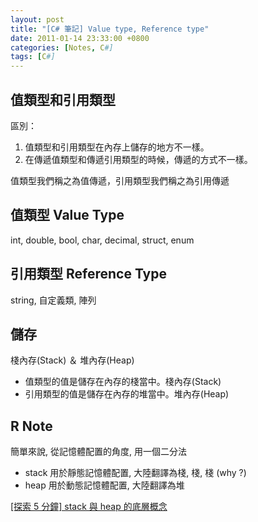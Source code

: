 ```yaml
---
layout: post
title: "[C# 筆記] Value type, Reference type"
date: 2011-01-14 23:33:00 +0800
categories: [Notes, C#]
tags: [C#]
---
```


## 值類型和引用類型
區別：
1. 值類型和引用類型在內存上儲存的地方不一樣。
2. 在傳遞值類型和傳遞引用類型的時候，傳遞的方式不一樣。

值類型我們稱之為值傳遞，引用類型我們稱之為引用傳遞

## 值類型 Value Type
int, double, bool, char, decimal, struct, enum

## 引用類型 Reference Type
string, 自定義類, 陣列

## 儲存
棧內存(Stack) ＆ 堆內存(Heap)   
- 值類型的值是儲存在內存的棧當中。棧內存(Stack)
- 引用類型的值是儲存在內存的堆當中。堆內存(Heap)    

## R Note
簡單來說, 從記憶體配置的角度, 用一個二分法
- stack 用於靜態記憶體配置, 大陸翻譯為棧, 棧, 棧 (why ?)
- heap 用於動態記憶體配置, 大陸翻譯為堆

[[探索 5 分鐘] stack 與 heap 的底層概念](https://nwpie.blogspot.com/2017/05/5-stack-heap.html)
